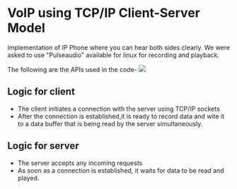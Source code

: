 # VoIP using TCP/IP Client-Server Model
Implementation of IP Phone where you can hear both sides clearly.
We were asked to use "Pulseaudio" available for linux for recording and playback.

The following are the APIs used in the code-
![](file:///home/santoshi-ma/Pictures/rtosa3.png)
## Logic for client
   * The client initiates a connection with the server using TCP/IP sockets
   * After the connection is established,it is ready to record data and wite it to a data buffer that is being read by the server simultaneously.
## Logic for server
   * The server accepts any incoming requests
   * As soon as a connection is established, it waits for data to be read and played.
